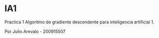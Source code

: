 IA1
===
Practica 1
Algoritmo de gradiente descendente para inteligencia artificial 1.

Por Julio Arevalo - 200915507
